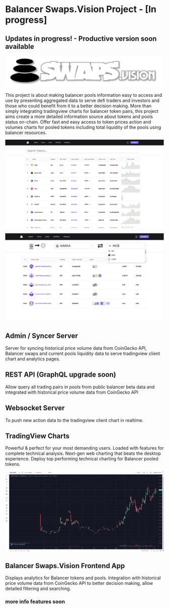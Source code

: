 # Balancer Swaps.Vision Project - [In progress]
## Updates in progress! - Productive version soon available

![Balancer Swaps.Vision](/docs/images/logo_balancer_swaps_vision_500px.png "Balancer Swaps.Vision")

This project is about making balancer pools information easy to access and use by presenting aggregated data to serve defi traders and investors and those who could benefit from it to a better decision making. More than simply integrating tradingview charts for balancer token pairs, this project aims create a more detailed information source about tokens and pools status on-chain. Offer fast and easy access to token prices action and volumes charts for pooled tokens including total liquidity of the pools using balancer resources.

![Token prices](/docs/images/tokenprices.png "Balancer token prices listing")

![Token/Pools routing](/docs/images/tokenpoolrouting.png "Balancer token/pools routing")

## Admin / Syncer Server

Server for syncing historical price volume data from CoinGecko API, Balancer swaps and current pools liquidity data to serve tradingview client chart and analytics pages.


## REST API (GraphQL upgrade soon)

Allow query all trading pairs in pools from public balancer beta data and integrated with historical price volume data from CoinGecko API


## Websocket Server

To push new action data to the tradingview client chart in realtime.


## TradingView Charts

Powerful & perfect for your most demanding users. Loaded with features for complete technical analysis. Next-gen web charting that beats the desktop experience. Deploy top performing technical charting for Balancer pooled tokens.

![Tradingview Charts](/docs/images/tradingview1.png "TradingView Charts for Balancer tokens pairs")


## Balancer Swaps.Vision Frontend App

Displays analytics for Balancer tokens and pools. Integration with historical price volume data from CoinGecko API to better decision making, allow detailed filtering and searching.

### more info features soon
